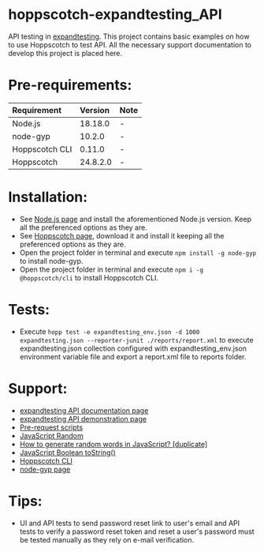 # hoppscotch-expandtesting_API

API testing in [expandtesting](https://practice.expandtesting.com/notes/api/api-docs/). This project contains basic examples on how to use Hoppscotch to test API. All the necessary support documentation to develop this project is placed here.

# Pre-requirements:

| Requirement                     | Version        | Note                                                            |
| :------------------------------ |:---------------| :-------------------------------------------------------------- |
| Node.js                         | 18.18.0        | -                                                               |
| node-gyp                        | 10.2.0         | -                                                               |
| Hoppscotch CLI                  | 0.11.0         | -                                                               |
| Hoppscotch                      | 24.8.2.0       | -                                                               |
             
# Installation:

- See [Node.js page](https://nodejs.org/en) and install the aforementioned Node.js version. Keep all the preferenced options as they are.
- See [Hoppscotch page](https://hoppscotch.com/download), download it and install it keeping all the preferenced options as they are.
- Open the project folder in terminal and execute ```npm install -g node-gyp``` to install node-gyp.
- Open the project folder in terminal and execute ```npm i -g @hoppscotch/cli``` to install Hoppscotch CLI.

# Tests:

- Execute ```hopp test -e expandtesting_env.json -d 1000 expandtesting.json --reporter-junit ./reports/report.xml``` to execute expandtesting.json collection configured with expandtesting_env.json environment variable file and export a report.xml file to reports folder. 

# Support:

- [expandtesting API documentation page](https://practice.expandtesting.com/notes/api/api-docs/)
- [expandtesting API demonstration page](https://www.youtube.com/watch?v=bQYvS6EEBZc)
- [Pre-request scripts](https://docs.hoppscotch.io/documentation/getting-started/rest/pre-request-scripts#generating-random-values-to-test-api)
- [JavaScript Random](https://www.w3schools.com/js/js_random.asp)
- [How to generate random words in JavaScript? [duplicate]](https://stackoverflow.com/a/13237436/10519428)
- [JavaScript Boolean toString()](https://www.w3schools.com/jsref/jsref_tostring_boolean.asp)
- [Hoppscotch CLI](https://docs.hoppscotch.io/documentation/clients/cli/overview#windows-and-macos)
- [node-gyp page](https://github.com/nodejs/node-gyp)

# Tips:

- UI and API tests to send password reset link to user's email and API tests to verify a password reset token and reset a user's password must be tested manually as they rely on e-mail verification.

